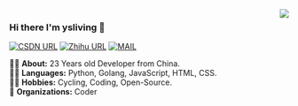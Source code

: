 <img align='right' src="https://github-readme-stats.vercel.app/api?username=TRHX&show_icons=true">

### Hi there I'm ysliving 👋

[![CSDN URL](https://img.shields.io/twitter/url?color=%23F91310&label=CSDN&logo=C&logoColor=white&style=flat-square&url=https%3A%2F%2Fitrhx.blog.csdn.net%2F)](https://shuanyao.blog.csdn.net/)
[![Zhihu URL](https://img.shields.io/twitter/url?color=%230077E6&label=Zhihu&logo=zhihu&logoColor=white&style=flat-square&url=https%3A%2F%2Fwww.zhihu.com%2Fpeople%2Fitrhx)](https://www.zhihu.com/)
[![MAIL](https://img.shields.io/static/v1?label=MAIL&message=%20&color=green2&logo=gmail&style=flat-square&logoColor=white)](mailto:admin@com)

👨‍🎓 **About:** 23 Years old Developer from China.  
👨‍💻 **Languages:** Python, Golang, JavaScript, HTML, CSS.  
🚴‍♀️ **Hobbies:** Cycling, Coding, Open-Source.  
🏢 **Organizations:** Coder

<!-- https://github.com/kautukkundan/Awesome-Profile-README-templates -->
